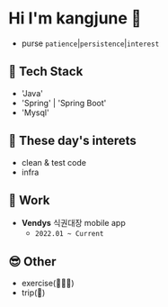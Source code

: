 # Hi I'm kangjune 👦

- purse `patience`|`persistence`|`interest`


## 📖 Tech Stack
- 'Java'
- 'Spring' | 'Spring Boot'
- 'Mysql'
  

## 🧐 These day's interets
- clean & test code
- infra


## 🏢 Work
- **Vendys** 식권대장 mobile app
  - `2022.01 ~ Current`


## 😎 Other
- exercise(🎾🏋🏼)
- trip(🛫)
